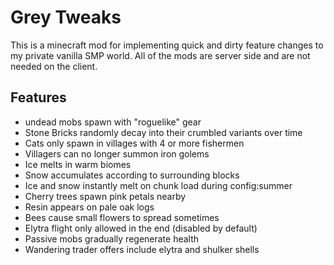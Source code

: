 # Grey Tweaks

This is a minecraft mod for implementing quick and dirty feature changes to my private vanilla SMP world. All of the mods are server side and are not needed on the client.

## Features

* undead mobs spawn with "roguelike" gear
* Stone Bricks randomly decay into their crumbled variants over time
* Cats only spawn in villages with 4 or more fishermen
* Villagers can no longer summon iron golems
* Ice melts in warm biomes
* Snow accumulates according to surrounding blocks
* Ice and snow instantly melt on chunk load during config:summer
* Cherry trees spawn pink petals nearby
* Resin appears on pale oak logs
* Bees cause small flowers to spread sometimes
* Elytra flight only allowed in the end (disabled by default)
* Passive mobs gradually regenerate health
* Wandering trader offers include elytra and shulker shells
